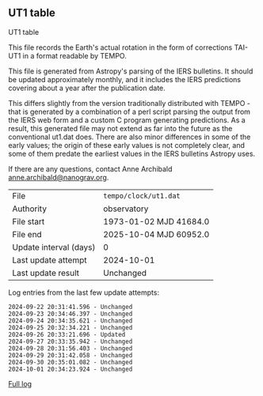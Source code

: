 
## UT1 table

UT1 table

This file records the Earth's actual rotation in the form of
corrections TAI-UT1 in a format readable by TEMPO.

This file is generated from Astropy's parsing of the IERS
bulletins. It should be updated approximately monthly, and it
includes the IERS predictions covering about a year after the
publication date.

This differs slightly from the version traditionally distributed
with TEMPO - that is generated by a combination of a perl script
parsing the output from the IERS web form and a custom C program
generating predictions. As a result, this generated file may not
extend as far into the future as the conventional ut1.dat does.
There are also minor differences in some of the early values; the
origin of these early values is not completely clear, and some of
them predate the earliest values in the IERS bulletins Astropy uses.

If there are any questions, contact Anne Archibald
<anne.archibald@nanograv.org>.

|     |     |
|:--- |:--- |
| File | `tempo/clock/ut1.dat` |
| Authority | observatory |
| File start | 1973-01-02 MJD 41684.0 |
| File end | 2025-10-04 MJD 60952.0 |
| Update interval (days) | 0 |
| Last update attempt | 2024-10-01 |
| Last update result | Unchanged |

Log entries from the last few update attempts:
```
2024-09-22 20:31:41.596 - Unchanged
2024-09-23 20:34:46.397 - Unchanged
2024-09-24 20:34:35.621 - Unchanged
2024-09-25 20:32:34.221 - Unchanged
2024-09-26 20:33:21.696 - Updated
2024-09-27 20:33:35.942 - Unchanged
2024-09-28 20:31:56.403 - Unchanged
2024-09-29 20:31:42.058 - Unchanged
2024-09-30 20:35:01.082 - Unchanged
2024-10-01 20:34:23.924 - Unchanged
```
[Full log](https://raw.githubusercontent.com/ipta/pulsar-clock-corrections/main/log/tempo/clock/ut1.dat.log)

